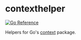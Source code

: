# contexthelper
[![Go Reference](https://pkg.go.dev/badge/github.com/solsw/contexthelper.svg)](https://pkg.go.dev/github.com/solsw/contexthelper)

Helpers for Go's [context](https://pkg.go.dev/context) package.
